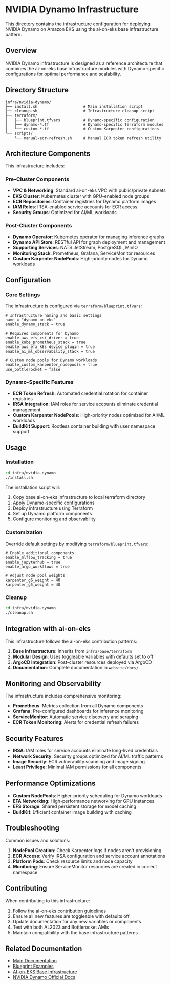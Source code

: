 # NVIDIA Dynamo Infrastructure

This directory contains the infrastructure configuration for deploying NVIDIA Dynamo on Amazon EKS using the ai-on-eks base infrastructure pattern.

## Overview

NVIDIA Dynamo infrastructure is designed as a reference architecture that combines the ai-on-eks base infrastructure modules with Dynamo-specific configurations for optimal performance and scalability.

## Directory Structure

```
infra/nvidia-dynamo/
├── install.sh                    # Main installation script
├── cleanup.sh                    # Infrastructure cleanup script
├── terraform/
│   ├── blueprint.tfvars          # Dynamo-specific configuration
│   ├── dynamo-*.tf               # Dynamo-specific Terraform modules
│   └── custom-*.tf               # Custom Karpenter configurations
└── scripts/
    └── manual-ecr-refresh.sh     # Manual ECR token refresh utility
```

## Architecture Components

This infrastructure includes:

### Pre-Cluster Components
- **VPC & Networking**: Standard ai-on-eks VPC with public/private subnets
- **EKS Cluster**: Kubernetes cluster with GPU-enabled node groups
- **ECR Repositories**: Container registries for Dynamo platform images
- **IAM Roles**: IRSA-enabled service accounts for ECR access
- **Security Groups**: Optimized for AI/ML workloads

### Post-Cluster Components
- **Dynamo Operator**: Kubernetes operator for managing inference graphs
- **Dynamo API Store**: RESTful API for graph deployment and management
- **Supporting Services**: NATS JetStream, PostgreSQL, MinIO
- **Monitoring Stack**: Prometheus, Grafana, ServiceMonitor resources
- **Custom Karpenter NodePools**: High-priority nodes for Dynamo workloads

## Configuration

### Core Settings

The infrastructure is configured via `terraform/blueprint.tfvars`:

```hcl
# Infrastructure naming and basic settings
name = "dynamo-on-eks"
enable_dynamo_stack = true

# Required components for Dynamo
enable_aws_efs_csi_driver = true
enable_kube_prometheus_stack = true
enable_aws_efa_k8s_device_plugin = true
enable_ai_ml_observability_stack = true

# Custom node pools for Dynamo workloads
enable_custom_karpenter_nodepools = true
use_bottlerocket = false
```

### Dynamo-Specific Features

- **ECR Token Refresh**: Automated credential rotation for container registries
- **IRSA Integration**: IAM roles for service accounts eliminate credential management
- **Custom Karpenter NodePools**: High-priority nodes optimized for AI/ML workloads
- **BuildKit Support**: Rootless container building with user namespace support

## Usage

### Installation

```bash
cd infra/nvidia-dynamo
./install.sh
```

The installation script will:
1. Copy base ai-on-eks infrastructure to local terraform directory
2. Apply Dynamo-specific configurations
3. Deploy infrastructure using Terraform
4. Set up Dynamo platform components
5. Configure monitoring and observability

### Customization

Override default settings by modifying `terraform/blueprint.tfvars`:

```hcl
# Enable additional components
enable_mlflow_tracking = true
enable_jupyterhub = true
enable_argo_workflows = true

# Adjust node pool weights
karpenter_g6_weight = 40
karpenter_g5_weight = 40
```

### Cleanup

```bash
cd infra/nvidia-dynamo
./cleanup.sh
```

## Integration with ai-on-eks

This infrastructure follows the ai-on-eks contribution patterns:

1. **Base Infrastructure**: Inherits from `infra/base/terraform`
2. **Modular Design**: Uses toggleable variables with defaults set to off
3. **ArgoCD Integration**: Post-cluster resources deployed via ArgoCD
4. **Documentation**: Complete documentation in `website/docs/`

## Monitoring and Observability

The infrastructure includes comprehensive monitoring:

- **Prometheus**: Metrics collection from all Dynamo components
- **Grafana**: Pre-configured dashboards for inference monitoring
- **ServiceMonitor**: Automatic service discovery and scraping
- **ECR Token Monitoring**: Alerts for credential refresh failures

## Security Features

- **IRSA**: IAM roles for service accounts eliminate long-lived credentials
- **Network Security**: Security groups optimized for AI/ML traffic patterns
- **Image Security**: ECR vulnerability scanning and image signing
- **Least Privilege**: Minimal IAM permissions for all components

## Performance Optimizations

- **Custom NodePools**: Higher-priority scheduling for Dynamo workloads
- **EFA Networking**: High-performance networking for GPU instances
- **EFS Storage**: Shared persistent storage for model caching
- **BuildKit**: Efficient container image building with caching

## Troubleshooting

Common issues and solutions:

1. **NodePool Creation**: Check Karpenter logs if nodes aren't provisioning
2. **ECR Access**: Verify IRSA configuration and service account annotations
3. **Platform Pods**: Check resource limits and node capacity
4. **Monitoring**: Ensure ServiceMonitor resources are created in correct namespace

## Contributing

When contributing to this infrastructure:

1. Follow the ai-on-eks contribution guidelines
2. Ensure all new features are toggleable with defaults off
3. Update documentation for any new variables or components
4. Test with both AL2023 and Bottlerocket AMIs
5. Maintain compatibility with the base infrastructure patterns

## Related Documentation

- [Main Documentation](../../website/docs/blueprints/inference/GPUs/nvidia-dynamo.md)
- [Blueprint Examples](../../blueprints/inference/nvidia-dynamo/)
- [AI-on-EKS Base Infrastructure](../base/terraform/)
- [NVIDIA Dynamo Official Docs](https://docs.nvidia.com/dynamo/)